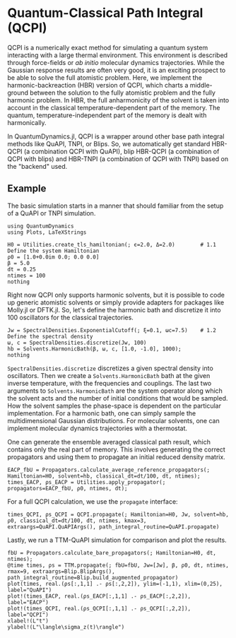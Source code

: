 # Quantum-Classical Path Integral (QCPI)

QCPI is a numerically exact method for simulating a quantum system interacting with a large thermal environment. This environment is described through force-fields or *ab initio* molecular dynamics trajectories. While the Gaussian response results are often very good, it is an exciting prospect to be able to solve the full atomistic problem. Here, we implement the harmonic-backreaction (HBR) version of QCPI, which charts a middle-ground between the solution to the fully atomistic problem and the fully harmonic problem. In HBR, the full anharmonicity of the solvent is taken into account in the classical temperature-dependent part of the memory. The quantum, temperature-independent part of the memory is dealt with harmonically.

In QuantumDynamics.jl, QCPI is a wrapper around other base path integral methods like QuAPI, TNPI, or Blips. So, we automatically get standard HBR-QCPI (a combination QCPI with QuAPI), blip HBR-QCPI (a combination of QCPI with blips) and HBR-TNPI (a combination of QCPI with TNPI) based on the "backend" used.

## Example
The basic simulation starts in a manner that should familiar from the setup of a QuAPI or TNPI simulation.

```@example qcpi
using QuantumDynamics
using Plots, LaTeXStrings

H0 = Utilities.create_tls_hamiltonian(; ϵ=2.0, Δ=2.0)        # 1.1 Define the system Hamiltonian
ρ0 = [1.0+0.0im 0.0; 0.0 0.0]
β = 5.0
dt = 0.25
ntimes = 100
nothing
```

Right now QCPI only supports harmonic solvents, but it is possible to code up generic atomistic solvents or simply provide adapters for packages like Molly.jl or DFTK.jl. So, let's define the harmonic bath and discretize it into 100 oscillators for the classical trajectories.
```@example qcpi
Jw = SpectralDensities.ExponentialCutoff(; ξ=0.1, ωc=7.5)    # 1.2 Define the spectral density
ω, c = SpectralDensities.discretize(Jw, 100)
hb = Solvents.HarmonicBath(β, ω, c, [1.0, -1.0], 1000);
nothing
```
`SpectralDensities.discretize` discretizes a given spectral density into oscillators. Then we create a `Solvents.HarmonicBath` bath at the given inverse temperature, with the frequencies and couplings. The last two arguments to `Solvents.HarmonicBath` are the system operator along which the solvent acts and the number of initial conditions that would be sampled. How the solvent samples the phase-space is dependent on the particular implementation. For a harmonic bath, one can simply sample the multidimensional Gaussian distributions. For molecular solvents, one can implement molecular dynamics trajectories with a thermostat.

One can generate the ensemble averaged classical path result, which contains only the real part of memory. This involves generating the correct propagators and using them to propagate an initial reduced density matrix.
```@example qcpi
EACP_fbU = Propagators.calculate_average_reference_propagators(; Hamiltonian=H0, solvent=hb, classical_dt=dt/100, dt, ntimes);
times_EACP, ρs_EACP = Utilities.apply_propagator(; propagators=EACP_fbU, ρ0, ntimes, dt);
```

For a full QCPI calculation, we use the `propagate` interface:
```@example qcpi
times_QCPI, ρs_QCPI = QCPI.propagate(; Hamiltonian=H0, Jw, solvent=hb, ρ0, classical_dt=dt/100, dt, ntimes, kmax=3, extraargs=QuAPI.QuAPIArgs(), path_integral_routine=QuAPI.propagate)
```

Lastly, we run a TTM-QuAPI simulation for comparison and plot the results.
```@example qcpi
fbU = Propagators.calculate_bare_propagators(; Hamiltonian=H0, dt, ntimes);
@time times, ρs = TTM.propagate(; fbU=fbU, Jw=[Jw], β, ρ0, dt, ntimes, rmax=9, extraargs=Blip.BlipArgs(), path_integral_routine=Blip.build_augmented_propagator)
plot(times, real.(ρs[:,1,1] .- ρs[:,2,2]), ylim=(-1,1), xlim=(0,25), label="QuAPI")
plot!(times_EACP, real.(ρs_EACP[:,1,1] .- ρs_EACP[:,2,2]), label="EACP")
plot!(times_QCPI, real.(ρs_QCPI[:,1,1] .- ρs_QCPI[:,2,2]), label="QCPI")
xlabel!(L"t")
ylabel!(L"\langle\sigma_z(t)\rangle")
```
